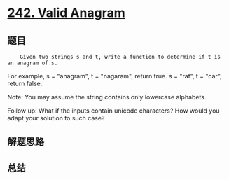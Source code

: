 # [242. Valid Anagram](https://leetcode.com/problems/valid-anagram/)

## 题目

        Given two strings s and t, write a function to determine if t is an anagram of s. 

For example,
s = "anagram", t = "nagaram", return true.
s = "rat", t = "car", return false.


Note:
You may assume the string contains only lowercase alphabets.

Follow up:
What if the inputs contain unicode characters? How would you adapt your solution to such case?
      

## 解题思路


## 总结


